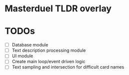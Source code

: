 # Masterduel TLDR overlay

# TODOs
- [ ] Database module
- [ ] Text description processing module
- [ ] UI module
- [ ] Create main loop/event driven logic
- [ ] Text sampling and intersection for difficult card names
